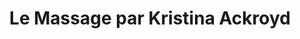 ---
title: "Le Massage par Kristina Ackroyd"
url: /manosque/le-massage-par-kristina-ackroyd/
shop: massage
---